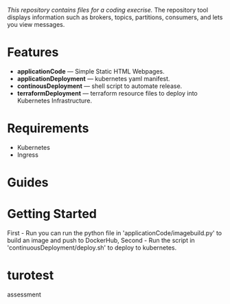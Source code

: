 <em>This repository contains files for a coding execrise.</em> The repository tool displays information such as brokers, topics, partitions, consumers, and lets you view messages. 


# Features
* **applicationCode** — Simple Static HTML Webpages. 
* **applicationDeployment** — kubernetes yaml manifest.
* **continousDeployment** — shell script to automate release.
* **terraformDeployment** — terraform resource files to deploy into Kubernetes Infrastructure.


# Requirements

* Kubernetes
* Ingress

# Guides

# Getting Started
First - Run you can run the python file in 'applicationCode/imagebuild.py' to build an image and push to DockerHub, 
Second - Run the script in 'continuousDeployment/deploy.sh' to deploy to kubernetes.

# turotest
assessment
